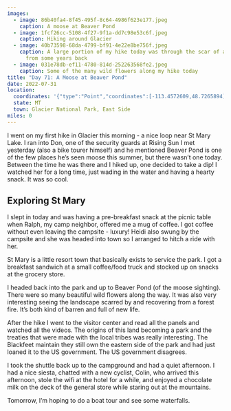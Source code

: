 ```yaml
---
images:
  - image: 86b40fa4-8f45-495f-8c64-4986f623e177.jpeg
    caption: A moose at Beaver Pond
  - image: 1fcf26cc-5108-4f27-9f1a-dd7c98e53c6f.jpeg
    caption: Hiking around Glacier
  - image: 40b73598-68da-4799-bf91-4e22e8be756f.jpeg
    caption: A large portion of my hike today was through the scar of a wildfire
      from some years back
  - image: 031e78db-ef11-4780-814d-252263568fe2.jpeg
    caption: Some of the many wild flowers along my hike today
title: "Day 71: A Moose at Beaver Pond"
date: 2022-07-31
location:
  coordinates: '{"type":"Point","coordinates":[-113.4572609,48.7265894]}'
  state: MT
  town: Glacier National Park, East Side
miles: 0
---
```

I went on my first hike in Glacier this morning - a nice loop near St Mary Lake. I ran into Don, one of the security guards at Rising Sun I met yesterday (also a bike tourer himself) and he mentioned Beaver Pond is one of the few places he’s seen moose this summer, but there wasn’t one today. Between the time he was there and I hiked up, one decided to take a dip! I watched her for a long time, just wading in the water and having a hearty snack. It was so cool. 

## Exploring St Mary

I slept in today and was having a pre-breakfast snack at the picnic table when Ralph, my camp neighbor, offered me a mug of coffee. I got coffee without even leaving the campsite - luxury! Heidi also swung by the campsite and she was headed into town so I arranged to hitch a ride with her. 

St Mary is a little resort town that basically exists to service the park. I got a breakfast sandwich at a small coffee/food truck and stocked up on snacks at the grocery store. 

I headed back into the park and up to Beaver Pond (of the moose sighting). There were so many beautiful wild flowers along the way. It was also very interesting seeing the landscape scarred by and recovering from a forest fire. It’s both kind of barren and full of new life. 

After the hike I went to the visitor center and read all the panels and watched all the videos. The origins of this land becoming a park and the treaties that were made with the local tribes was really interesting. The Blackfeet maintain they still own the eastern side of the park and had just loaned it to the US government. The US government disagrees. 

I took the shuttle back up to the campground and had a quiet afternoon. I had a nice siesta, chatted with a new cyclist, Colin, who arrived this afternoon, stole the wifi at the hotel for a while, and enjoyed a chocolate milk on the deck of the general store while staring out at the mountains. 

Tomorrow, I’m hoping to do a boat tour and see some waterfalls. 